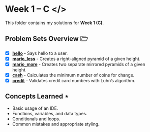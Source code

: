 # Week 1 – C </>
This folder contains my solutions for **Week 1 (C)**.  

## Problem Sets Overview 🗁  
- [x] [**hello**](01-hello/) - Says hello to a user.  
- [x] [**mario_less**](02-mario-less/) - Creates a right-aligned pyramid of a given height.  
- [x] [**mario_more**](03-mario-more/) - Creates two separate mirrored pyramids of a given height.  
- [x] [**cash**](04-cash/) - Calculates the minimum number of coins for change.  
- [x] [**credit**](05-credit/) - Validates credit card numbers with Luhn’s algorithm.  

## Concepts Learned ⋆  
- Basic usage of an IDE.
- Functions, variables, and data types.
- Conditionals and loops.
- Common mistakes and appropriate styling.
